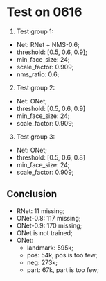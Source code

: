 # Test on 0616
1. Test group 1: 
  * Net: RNet + NMS-0.6;
  * threshold: [0.5, 0.6, 0.9];
  * min_face_size: 24;
  * scale_factor: 0.909;
  * nms_ratio: 0.6;
2. Test group 2:
  * Net: ONet;
  * threshold: [0.5, 0.6, 0.9]
  * min_face_size: 24;
  * scale_factor: 0.909;
3. Test group 3:
  * Net: ONet;
  * threshold: [0.5, 0.6, 0.8]
  * min_face_size: 24;
  * scale_factor: 0.909;

## Conclusion
* RNet: 11 missing;
* ONet-0.8: 117 missing;
* ONet-0.9: 170 missing;
* ONet is not trained;
* ONet: 
  * landmark: 595k;
  * pos: 54k, pos is too few;
  * neg: 273k;
  * part: 67k, part is too few;

